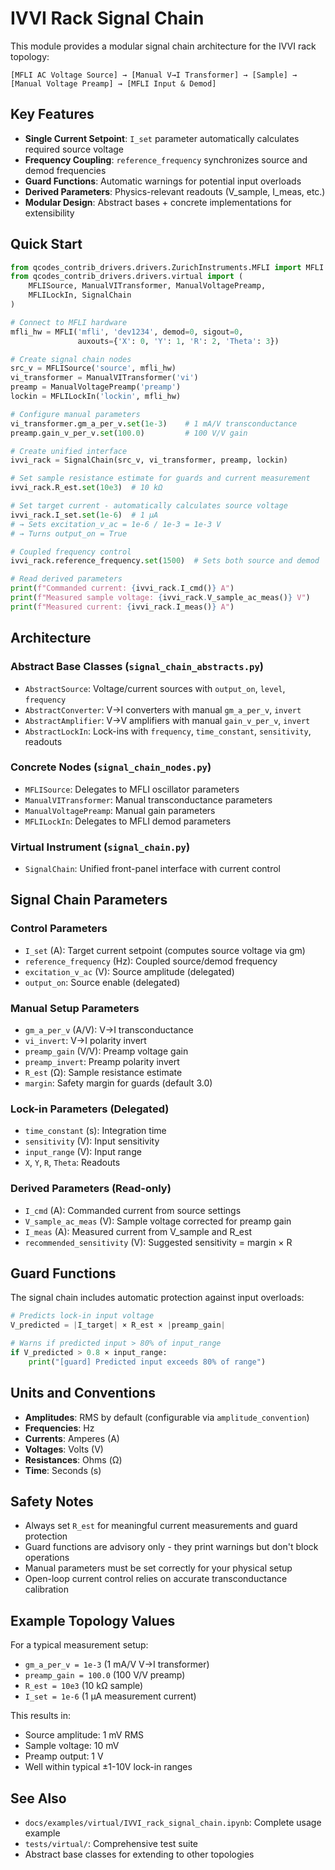 # IVVI Rack Signal Chain

This module provides a modular signal chain architecture for the IVVI rack topology:

```
[MFLI AC Voltage Source] → [Manual V→I Transformer] → [Sample] → [Manual Voltage Preamp] → [MFLI Input & Demod]
```

## Key Features

- **Single Current Setpoint**: `I_set` parameter automatically calculates required source voltage
- **Frequency Coupling**: `reference_frequency` synchronizes source and demod frequencies  
- **Guard Functions**: Automatic warnings for potential input overloads
- **Derived Parameters**: Physics-relevant readouts (V_sample, I_meas, etc.)
- **Modular Design**: Abstract bases + concrete implementations for extensibility

## Quick Start

```python
from qcodes_contrib_drivers.drivers.ZurichInstruments.MFLI import MFLI
from qcodes_contrib_drivers.drivers.virtual import (
    MFLISource, ManualVITransformer, ManualVoltagePreamp, 
    MFLILockIn, SignalChain
)

# Connect to MFLI hardware
mfli_hw = MFLI('mfli', 'dev1234', demod=0, sigout=0, 
               auxouts={'X': 0, 'Y': 1, 'R': 2, 'Theta': 3})

# Create signal chain nodes
src_v = MFLISource('source', mfli_hw)
vi_transformer = ManualVITransformer('vi')
preamp = ManualVoltagePreamp('preamp')
lockin = MFLILockIn('lockin', mfli_hw)

# Configure manual parameters
vi_transformer.gm_a_per_v.set(1e-3)    # 1 mA/V transconductance
preamp.gain_v_per_v.set(100.0)         # 100 V/V gain

# Create unified interface
ivvi_rack = SignalChain(src_v, vi_transformer, preamp, lockin)

# Set sample resistance estimate for guards and current measurement
ivvi_rack.R_est.set(10e3)  # 10 kΩ

# Set target current - automatically calculates source voltage
ivvi_rack.I_set.set(1e-6)  # 1 µA
# → Sets excitation_v_ac = 1e-6 / 1e-3 = 1e-3 V
# → Turns output_on = True

# Coupled frequency control
ivvi_rack.reference_frequency.set(1500)  # Sets both source and demod

# Read derived parameters
print(f"Commanded current: {ivvi_rack.I_cmd()} A")
print(f"Measured sample voltage: {ivvi_rack.V_sample_ac_meas()} V")
print(f"Measured current: {ivvi_rack.I_meas()} A")
```

## Architecture

### Abstract Base Classes (`signal_chain_abstracts.py`)

- `AbstractSource`: Voltage/current sources with `output_on`, `level`, `frequency`
- `AbstractConverter`: V→I converters with manual `gm_a_per_v`, `invert` 
- `AbstractAmplifier`: V→V amplifiers with manual `gain_v_per_v`, `invert`
- `AbstractLockIn`: Lock-ins with `frequency`, `time_constant`, `sensitivity`, readouts

### Concrete Nodes (`signal_chain_nodes.py`)

- `MFLISource`: Delegates to MFLI oscillator parameters
- `ManualVITransformer`: Manual transconductance parameters
- `ManualVoltagePreamp`: Manual gain parameters  
- `MFLILockIn`: Delegates to MFLI demod parameters

### Virtual Instrument (`signal_chain.py`)

- `SignalChain`: Unified front-panel interface with current control

## Signal Chain Parameters

### Control Parameters
- `I_set` (A): Target current setpoint (computes source voltage via gm)
- `reference_frequency` (Hz): Coupled source/demod frequency
- `excitation_v_ac` (V): Source amplitude (delegated)
- `output_on`: Source enable (delegated)

### Manual Setup Parameters  
- `gm_a_per_v` (A/V): V→I transconductance
- `vi_invert`: V→I polarity invert
- `preamp_gain` (V/V): Preamp voltage gain  
- `preamp_invert`: Preamp polarity invert
- `R_est` (Ω): Sample resistance estimate
- `margin`: Safety margin for guards (default 3.0)

### Lock-in Parameters (Delegated)
- `time_constant` (s): Integration time
- `sensitivity` (V): Input sensitivity  
- `input_range` (V): Input range
- `X`, `Y`, `R`, `Theta`: Readouts

### Derived Parameters (Read-only)
- `I_cmd` (A): Commanded current from source settings
- `V_sample_ac_meas` (V): Sample voltage corrected for preamp gain
- `I_meas` (A): Measured current from V_sample and R_est
- `recommended_sensitivity` (V): Suggested sensitivity = margin × R

## Guard Functions

The signal chain includes automatic protection against input overloads:

```python
# Predicts lock-in input voltage
V_predicted = |I_target| × R_est × |preamp_gain|

# Warns if predicted input > 80% of input_range
if V_predicted > 0.8 × input_range:
    print("[guard] Predicted input exceeds 80% of range")
```

## Units and Conventions

- **Amplitudes**: RMS by default (configurable via `amplitude_convention`)
- **Frequencies**: Hz
- **Currents**: Amperes (A)  
- **Voltages**: Volts (V)
- **Resistances**: Ohms (Ω)
- **Time**: Seconds (s)

## Safety Notes

- Always set `R_est` for meaningful current measurements and guard protection
- Guard functions are advisory only - they print warnings but don't block operations
- Manual parameters must be set correctly for your physical setup
- Open-loop current control relies on accurate transconductance calibration

## Example Topology Values

For a typical measurement setup:
- `gm_a_per_v = 1e-3` (1 mA/V V→I transformer)
- `preamp_gain = 100.0` (100 V/V preamp)  
- `R_est = 10e3` (10 kΩ sample)
- `I_set = 1e-6` (1 µA measurement current)

This results in:
- Source amplitude: 1 mV RMS
- Sample voltage: 10 mV  
- Preamp output: 1 V
- Well within typical ±1-10V lock-in ranges

## See Also

- `docs/examples/virtual/IVVI_rack_signal_chain.ipynb`: Complete usage example
- `tests/virtual/`: Comprehensive test suite
- Abstract base classes for extending to other topologies